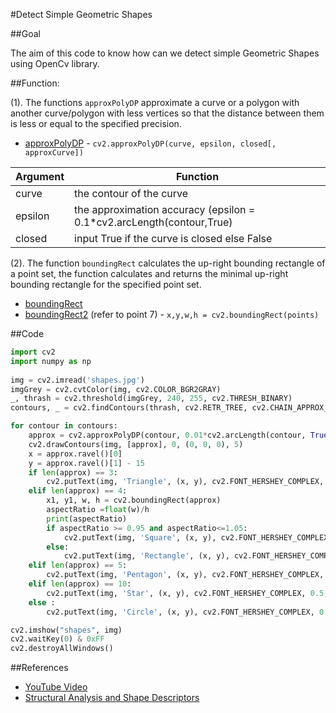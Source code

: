 #Detect Simple Geometric Shapes

##Goal

The aim of this code to know how can we detect simple Geometric Shapes using OpenCv library.

##Function:

(1). The functions ```approxPolyDP``` approximate a curve or a polygon with another curve/polygon with less vertices so that the distance between them is less or equal to the specified precision.

* [approxPolyDP](https://docs.opencv.org/2.4/modules/imgproc/doc/structural_analysis_and_shape_descriptors.html#approxpolydp) - ```cv2.approxPolyDP(curve, epsilon, closed[, approxCurve])```

| Argument	 | Function  |
| ---------	 |-----------|
| curve        	 | the contour of the curve                                               |
| epsilon     	 | the approximation accuracy (epsilon = 0.1\*cv2.arcLength(contour,True) |
| closed         | input True if the curve is closed else False				  |

(2). The function ```boundingRect``` calculates the up-right bounding rectangle of a point set, the function calculates and returns the minimal up-right bounding rectangle for the specified point set.

* [boundingRect](https://docs.opencv.org/2.4/modules/imgproc/doc/structural_analysis_and_shape_descriptors.html#boundingrect)
* [boundingRect2](https://docs.opencv.org/3.1.0/dd/d49/tutorial_py_contour_features.html) (refer to point 7) - 
```x,y,w,h = cv2.boundingRect(points)```

##Code

```python
import cv2                                                                                  
import numpy as np                                                                          
                                                                                            
img = cv2.imread('shapes.jpg')                                                             
imgGrey = cv2.cvtColor(img, cv2.COLOR_BGR2GRAY)                                             
_, thrash = cv2.threshold(imgGrey, 240, 255, cv2.THRESH_BINARY)                             
contours, _ = cv2.findContours(thrash, cv2.RETR_TREE, cv2.CHAIN_APPROX_NONE)                

for contour in contours:                                                                    
    approx = cv2.approxPolyDP(contour, 0.01*cv2.arcLength(contour, True), True)             #this method approximates a polygonal curve with a specific precision
    cv2.drawContours(img, [approx], 0, (0, 0, 0), 5)                                        
    x = approx.ravel()[0]                                                                   #coordinates of the shape to put Text
    y = approx.ravel()[1] - 15                                                              #ravel is a method to get coordinates
    if len(approx) == 3:                                                                    
        cv2.putText(img, 'Triangle', (x, y), cv2.FONT_HERSHEY_COMPLEX, 0.5, (0, 0, 0))      
    elif len(approx) == 4:                                                                  
        x1, y1, w, h = cv2.boundingRect(approx)                                             #using boundingRect method get Width and
        aspectRatio =float(w)/h                                                             #Height and check the aspect ratio
        print(aspectRatio)                                                                  
        if aspectRatio >= 0.95 and aspectRatio<=1.05:                                       #considering noises check for a square or rectangle
            cv2.putText(img, 'Square', (x, y), cv2.FONT_HERSHEY_COMPLEX, 0.5, (0, 0, 0))    
        else:                                                                               
            cv2.putText(img, 'Rectangle', (x, y), cv2.FONT_HERSHEY_COMPLEX, 0.5, (0, 0, 0)) 
    elif len(approx) == 5:                                                                  
        cv2.putText(img, 'Pentagon', (x, y), cv2.FONT_HERSHEY_COMPLEX, 0.5, (0, 0, 0))      
    elif len(approx) == 10:                                                                 
        cv2.putText(img, 'Star', (x, y), cv2.FONT_HERSHEY_COMPLEX, 0.5, (0, 0, 0))          
    else :                                                                                  
        cv2.putText(img, 'Circle', (x, y), cv2.FONT_HERSHEY_COMPLEX, 0.5, (0, 0, 0))        

cv2.imshow("shapes", img)                                                                   
cv2.waitKey(0) & 0xFF                                                                       
cv2.destroyAllWindows()                                                                     
```
##References

* [YouTube Video](https://youtu.be/mVWQNeY1Pb4)
* [Structural Analysis and Shape Descriptors](https://docs.opencv.org/2.4/modules/imgproc/doc/structural_analysis_and_shape_descriptors.html#approxpolydp)

